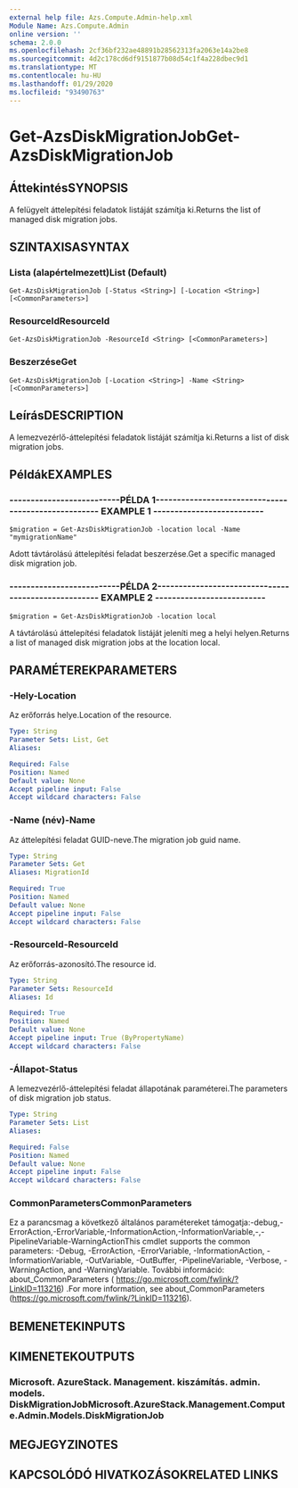 ```yaml
---
external help file: Azs.Compute.Admin-help.xml
Module Name: Azs.Compute.Admin
online version: ''
schema: 2.0.0
ms.openlocfilehash: 2cf36bf232ae48891b28562313fa2063e14a2be8
ms.sourcegitcommit: 4d2c178cd6df9151877b08d54c1f4a228dbec9d1
ms.translationtype: MT
ms.contentlocale: hu-HU
ms.lasthandoff: 01/29/2020
ms.locfileid: "93490763"
---
```

# <span data-ttu-id="9c9ed-101">Get-AzsDiskMigrationJob</span><span class="sxs-lookup"><span data-stu-id="9c9ed-101">Get-AzsDiskMigrationJob</span></span>

## <span data-ttu-id="9c9ed-102">Áttekintés</span><span class="sxs-lookup"><span data-stu-id="9c9ed-102">SYNOPSIS</span></span>
<span data-ttu-id="9c9ed-103">A felügyelt áttelepítési feladatok listáját számítja ki.</span><span class="sxs-lookup"><span data-stu-id="9c9ed-103">Returns the list of managed disk migration jobs.</span></span>

## <span data-ttu-id="9c9ed-104">SZINTAXISA</span><span class="sxs-lookup"><span data-stu-id="9c9ed-104">SYNTAX</span></span>

### <span data-ttu-id="9c9ed-105">Lista (alapértelmezett)</span><span class="sxs-lookup"><span data-stu-id="9c9ed-105">List (Default)</span></span>
```
Get-AzsDiskMigrationJob [-Status <String>] [-Location <String>] [<CommonParameters>]
```

### <span data-ttu-id="9c9ed-106">ResourceId</span><span class="sxs-lookup"><span data-stu-id="9c9ed-106">ResourceId</span></span>
```
Get-AzsDiskMigrationJob -ResourceId <String> [<CommonParameters>]
```

### <span data-ttu-id="9c9ed-107">Beszerzése</span><span class="sxs-lookup"><span data-stu-id="9c9ed-107">Get</span></span>
```
Get-AzsDiskMigrationJob [-Location <String>] -Name <String> [<CommonParameters>]
```

## <span data-ttu-id="9c9ed-108">Leírás</span><span class="sxs-lookup"><span data-stu-id="9c9ed-108">DESCRIPTION</span></span>
<span data-ttu-id="9c9ed-109">A lemezvezérlő-áttelepítési feladatok listáját számítja ki.</span><span class="sxs-lookup"><span data-stu-id="9c9ed-109">Returns a list of disk migration jobs.</span></span>

## <span data-ttu-id="9c9ed-110">Példák</span><span class="sxs-lookup"><span data-stu-id="9c9ed-110">EXAMPLES</span></span>

### <span data-ttu-id="9c9ed-111">--------------------------PÉLDA 1--------------------------</span><span class="sxs-lookup"><span data-stu-id="9c9ed-111">-------------------------- EXAMPLE 1 --------------------------</span></span>
```
$migration = Get-AzsDiskMigrationJob -location local -Name "mymigrationName"
```

<span data-ttu-id="9c9ed-112">Adott távtárolású áttelepítési feladat beszerzése.</span><span class="sxs-lookup"><span data-stu-id="9c9ed-112">Get a specific managed disk migration job.</span></span>

### <span data-ttu-id="9c9ed-113">--------------------------PÉLDA 2--------------------------</span><span class="sxs-lookup"><span data-stu-id="9c9ed-113">-------------------------- EXAMPLE 2 --------------------------</span></span>
```
$migration = Get-AzsDiskMigrationJob -location local
```

<span data-ttu-id="9c9ed-114">A távtárolású áttelepítési feladatok listáját jeleníti meg a helyi helyen.</span><span class="sxs-lookup"><span data-stu-id="9c9ed-114">Returns a list of managed disk migration jobs at the location local.</span></span>

## <span data-ttu-id="9c9ed-115">PARAMÉTEREK</span><span class="sxs-lookup"><span data-stu-id="9c9ed-115">PARAMETERS</span></span>

### <span data-ttu-id="9c9ed-116">-Hely</span><span class="sxs-lookup"><span data-stu-id="9c9ed-116">-Location</span></span>
<span data-ttu-id="9c9ed-117">Az erőforrás helye.</span><span class="sxs-lookup"><span data-stu-id="9c9ed-117">Location of the resource.</span></span>

```yaml
Type: String
Parameter Sets: List, Get
Aliases: 

Required: False
Position: Named
Default value: None
Accept pipeline input: False
Accept wildcard characters: False
```

### <span data-ttu-id="9c9ed-118">-Name (név)</span><span class="sxs-lookup"><span data-stu-id="9c9ed-118">-Name</span></span>
<span data-ttu-id="9c9ed-119">Az áttelepítési feladat GUID-neve.</span><span class="sxs-lookup"><span data-stu-id="9c9ed-119">The migration job guid name.</span></span>

```yaml
Type: String
Parameter Sets: Get
Aliases: MigrationId

Required: True
Position: Named
Default value: None
Accept pipeline input: False
Accept wildcard characters: False
```

### <span data-ttu-id="9c9ed-120">-ResourceId</span><span class="sxs-lookup"><span data-stu-id="9c9ed-120">-ResourceId</span></span>
<span data-ttu-id="9c9ed-121">Az erőforrás-azonosító.</span><span class="sxs-lookup"><span data-stu-id="9c9ed-121">The resource id.</span></span>

```yaml
Type: String
Parameter Sets: ResourceId
Aliases: Id

Required: True
Position: Named
Default value: None
Accept pipeline input: True (ByPropertyName)
Accept wildcard characters: False
```

### <span data-ttu-id="9c9ed-122">-Állapot</span><span class="sxs-lookup"><span data-stu-id="9c9ed-122">-Status</span></span>
<span data-ttu-id="9c9ed-123">A lemezvezérlő-áttelepítési feladat állapotának paraméterei.</span><span class="sxs-lookup"><span data-stu-id="9c9ed-123">The parameters of disk migration job status.</span></span>

```yaml
Type: String
Parameter Sets: List
Aliases: 

Required: False
Position: Named
Default value: None
Accept pipeline input: False
Accept wildcard characters: False
```

### <span data-ttu-id="9c9ed-124">CommonParameters</span><span class="sxs-lookup"><span data-stu-id="9c9ed-124">CommonParameters</span></span>
<span data-ttu-id="9c9ed-125">Ez a parancsmag a következő általános paramétereket támogatja:-debug,-ErrorAction,-ErrorVariable,-InformationAction,-InformationVariable,-,-PipelineVariable-WarningAction</span><span class="sxs-lookup"><span data-stu-id="9c9ed-125">This cmdlet supports the common parameters: -Debug, -ErrorAction, -ErrorVariable, -InformationAction, -InformationVariable, -OutVariable, -OutBuffer, -PipelineVariable, -Verbose, -WarningAction, and -WarningVariable.</span></span> <span data-ttu-id="9c9ed-126">További információ: about_CommonParameters ( https://go.microsoft.com/fwlink/?LinkID=113216) .</span><span class="sxs-lookup"><span data-stu-id="9c9ed-126">For more information, see about_CommonParameters (https://go.microsoft.com/fwlink/?LinkID=113216).</span></span>

## <span data-ttu-id="9c9ed-127">BEMENETEK</span><span class="sxs-lookup"><span data-stu-id="9c9ed-127">INPUTS</span></span>

## <span data-ttu-id="9c9ed-128">KIMENETEK</span><span class="sxs-lookup"><span data-stu-id="9c9ed-128">OUTPUTS</span></span>

### <span data-ttu-id="9c9ed-129">Microsoft. AzureStack. Management. kiszámítás. admin. models. DiskMigrationJob</span><span class="sxs-lookup"><span data-stu-id="9c9ed-129">Microsoft.AzureStack.Management.Compute.Admin.Models.DiskMigrationJob</span></span>

## <span data-ttu-id="9c9ed-130">MEGJEGYZI</span><span class="sxs-lookup"><span data-stu-id="9c9ed-130">NOTES</span></span>

## <span data-ttu-id="9c9ed-131">KAPCSOLÓDÓ HIVATKOZÁSOK</span><span class="sxs-lookup"><span data-stu-id="9c9ed-131">RELATED LINKS</span></span>

